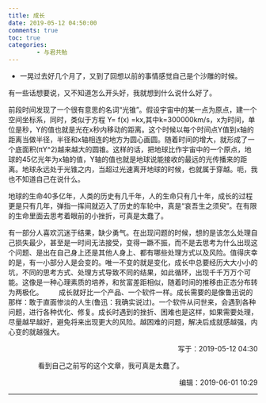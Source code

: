 ```yaml
---
title: 成长
date: 2019-05-12 04:50:00
comments: true
toc: true
categories:
        - 与君共勉
---
```


* 一晃过去好几个月了，又到了回想以前的事情感觉自己是个沙雕的时候。

   <!--more-->
   
有一些话想要说，又不知道怎么开头好，我就想到什么说什么好了。

前段时间发现了一个很有意思的名词“光锥”。假设宇宙中的某一点为原点，建一个空间坐标系，同时，类似于方程 Y= f(x) =kx,其中k=300000km/s，x为时间，单位是秒，Y的值也就是光在x秒内移动的距离。这个时候以每个时间点Y值到x轴的距离当做半径，半径和x轴相连的地方为圆心画圆。随着时间的增大，就形成了一个底面积(πY^2)越来越大的圆锥。这样的话，把地球比作宇宙中的一个原点，地球的45亿光年为x轴的值，Y轴的值也就是地球说能接收的最远的光传播来的距离。地球永远处于光锥之内，当超过光速离开地球的时候，也就属于穿越。呃，我也不知道自己在说什么。

地球的生命40多亿年，人类的历史有几千年，人的生命只有几十年，成长的过程更是只有几年，弹指一挥间就迈入了历史的车轮中，真是“哀吾生之须臾”。在有限的生命里面去思考着眼前的小挫折，可真是太蠢了。

有一部分人喜欢沉迷于结果，缺少勇气。在出现问题的时候，想的是该怎么处理自己损失最少，甚至是一时间无法接受，变得一蹶不振，而不是去思考为什么出现这个问题、是出在自己身上还是其他人身上、都有哪些处理方式以及风险。值得庆幸的是，有一小部分人是会变的。唯一不变的就是变化，成长中总要经历大大小小的坑，不同的思考方式、处理方式导致不同的结果，如此循环，出现千千万万个可能。这像是一种心理素质的培养，和贫富差距相似，随着时间的推移由正态分布转为两极化。
　　成长就好比一个产品、一个软件一样。成长需要的是像鲁迅说的那样：敢于直面惨淡的人生(鲁迅：我确实说过)。一个软件从问世来，会遇到各种问题，进行各种优化、修复。成长时遇到的挫折、困难也是这样，如果需要处理，尽量越早越好，避免将来出现更大的风险。越困难的问题，解决后成就感越强，内心变的就越强大。
	<p align="right">写于：2019-05-12 04:30</p>
　　
　　看到自己之前写的这个文章，我可真是太蠢了。
	<p align="right">编辑：2019-06-01 10:29</p>
	
---
